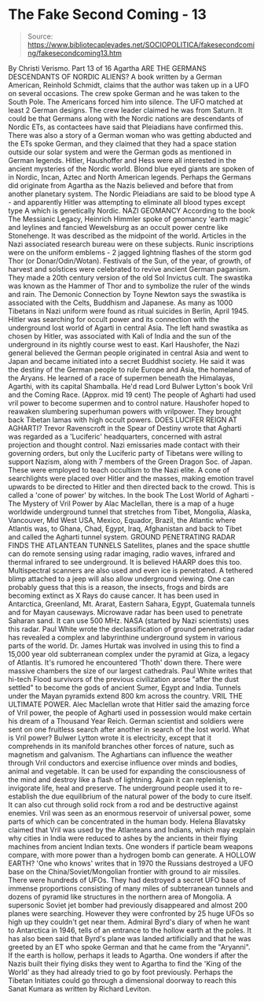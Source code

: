 # The Fake Second Coming - 13

> Source: https://www.bibliotecapleyades.net/SOCIOPOLITICA/fakesecondcoming/fakesecondcoming13.htm

By Christi Verismo.
Part 13 of 16
Agartha
ARE THE GERMANS DESCENDANTS OF NORDIC ALIENS?
A book written by a German American, Reinhold Schmidt, claims that the
author was taken up in a UFO on several occasions. The crew spoke German and
he was taken to the South Pole. The Americans forced him into silence. The
UFO matched at least 2 German designs.
The crew leader claimed he was from Saturn. It could be that Germans along with the Nordic nations are descendants of Nordic ETs, as contactees have said that Pleiadians have confirmed this. There was also a story of a German woman who was getting abducted and the ETs spoke German, and they claimed that they had a space station outside our solar system and were the German gods as mentioned in German legends.
Hitler, Haushoffer and Hess were all interested in the ancient mysteries of the Nordic world. Blond blue eyed giants are spoken of in Nordic, Incan, Aztec and North American legends. Perhaps the Germans did originate from Agartha as the Nazis believed and before that from another planetary system.
The
Nordic Pleiadians are said to be blood type A - and
apparently Hitler was attempting to eliminate all blood types except type A
which is genetically Nordic.
NAZI GEOMANCY
According to the book The Messianic Legacy, Heinrich Himmler spoke of
geomancy 'earth magic' and leylines and fancied Wewelsburg as an occult
power centre like Stonehenge. It was described as the midpoint of the world.
Articles in the Nazi associated research bureau were on these subjects.
Runic inscriptions were on the uniform emblems - 2 jagged lightning flashes
of the storm god Thor (or Donar/Odin/Wotan).
Festivals of the Sun, of the year, of growth, of harvest and solstices were celebrated to revive ancient German paganism. They made a 20th century version of the old Sol Invictus cult. The swastika was known as the Hammer of Thor and to symbolize the ruler of the winds and rain. The Demonic Connection by Toyne Newton says the swastika is associated with the Celts, Buddhism and Japanese.
As many as 1000 Tibetans in Nazi uniform were found as ritual suicides in Berlin, April 1945. Hitler was searching for occult power and its connection with the underground lost world of Agarti in central Asia. The left hand swastika as chosen by Hitler, was associated with Kali of India and the sun of the underground in its nightly course west to east.
Karl Haushofer, the Nazi general believed the German people originated in central Asia and went to Japan and became initiated into a secret Buddhist society. He said it was the destiny of the German people to rule Europe and Asia, the homeland of the Aryans. He learned of a race of supermen beneath the Himalayas, Agarthi, with its capital Shamballa.
He'd read
Lord Bulwer Lytton's book
Vril and the
Coming Race. (Approx. mid 19 cent) The people of Agharti had used vril power
to become supermen and to control nature. Haushofer hoped to reawaken
slumbering superhuman powers with vrilpower. They brought back Tibetan lamas
with high occult powers.
DOES LUCIFER REIGN AT AGHARTI?
Trevor Ravenscroft in the Spear of Destiny wrote that Agharti was regarded
as a 'Luciferic' headquarters, concerned with astral projection and thought
control. Nazi emissaries made contact with their governing orders, but only
the Luciferic party of Tibetans were willing to support Nazism, along with 7
members of the Green Dragon Soc. of Japan.
These were employed to teach occultism to the Nazi elite. A cone of searchlights were placed over Hitler and the masses, making emotion travel upwards to be directed to Hitler and then directed back to the crowd. This is called a 'cone of power' by witches.
In the book
The Lost World of Agharti - The Mystery of Vril Power
by Alac Maclellan, there is a map of a huge worldwide underground tunnel
that stretches from Tibet, Mongolia, Alaska, Vancouver, Mid West USA,
Mexico, Equador, Brazil, the Atlantic where Atlantis was, to Ghana, Chad,
Egypt, Iraq, Afghanistan and back to Tibet and called the Agharti tunnel
system.
GROUND PENETRATING RADAR FINDS THE ATLANTEAN
TUNNELS
Satellites, planes and the space shuttle can do remote sensing using radar
imaging, radio waves, infrared and thermal infrared to see underground. It
is believed HAARP does this too. Multispectral scanners are also used and
even ice is penetrated.
A tethered blimp attached to a jeep will also allow underground viewing. One can probably guess that this is a reason, the insects, frogs and birds are becoming extinct as X Rays do cause cancer. It has been used in Antarctica, Greenland, Mt. Ararat, Eastern Sahara, Egypt, Guatemala tunnels and for Mayan causeways. Microwave radar has been used to penetrate Saharan sand.
It can use 500 MHz. NASA (started by Nazi scientists) uses this radar. Paul White wrote the declassification of ground penetrating radar has revealed a complex and labyrinthine underground system in various parts of the world. Dr. James Hurtak was involved in using this to find a 15,000 year old subterranean complex under the pyramid at Giza, a legacy of Atlantis. It's rumored he encountered 'Thoth' down there.
There
were massive chambers the size of our largest cathedrals. Paul White writes
that hi-tech Flood survivors of the previous civilization arose "after the
dust settled" to become
the gods of ancient Sumer, Egypt and India. Tunnels
under the Mayan pyramids extend 800 km across the country.
VRIL THE ULTIMATE POWER.
Alec Maclellan wrote that Hitler said the amazing force of Vril power, the
people of Agharti used in possession would make certain his dream of a
Thousand Year Reich. German scientist and soldiers were sent on one
fruitless search after another in search of the lost world. What is Vril
power? Bulwer Lytton wrote it is electricity, except that it comprehends in
its manifold branches other forces of nature, such as magnetism and
galvanism.
The Aghartians can influence the weather through Vril conductors and exercise influence over minds and bodies, animal and vegetable. It can be used for expanding the consciousness of the mind and destroy like a flash of lightning. Again it can replenish, invigorate life, heal and preserve. The underground people used it to re-establish the due equilibrium of the natural power of the body to cure itself.
It can also cut through solid rock from a rod and be destructive against enemies. Vril was seen as an enormous reservoir of universal power, some parts of which can be concentrated in the human body. Helena Blavatsky claimed that Vril was used by the Atlanteans and Indians, which may explain why cities in India were reduced to ashes by the ancients in their flying machines from ancient Indian texts.
One wonders
if particle beam weapons compare, with more power than a hydrogen bomb can
generate.
A HOLLOW EARTH?
'One who knows' writes that in 1970 the Russians destroyed a UFO base on the
China/Soviet/Mongolian frontier with ground to air missiles. There were
hundreds of UFOs. They had destroyed a secret UFO base of immense
proportions consisting of many miles of subterranean tunnels and dozens of
pyramid like structures in the northern area of Mongolia.
A supersonic Soviet jet bomber had previously disappeared and almost 200 planes were searching. However they were confronted by 25 huge UFOs so high up they couldn't get near them. Admiral Byrd's diary of when he want to Antarctica in 1946, tells of an entrance to the hollow earth at the poles.
It has also been said that Byrd's plane was landed artificially and that he was greeted by an ET who spoke German and that he came from the "Aryanni". If the earth is hollow, perhaps it leads to Agartha. One wonders if after the Nazis built their flying disks they went to Agartha to find the 'King of the World' as they had already tried to go by foot previously.
Perhaps the
Tibetan Initiates could go through a dimensional doorway to reach this Sanat
Kumara as written by Richard Leviton.
